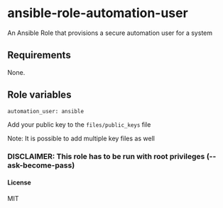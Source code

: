 # ansible-role-automation-user

An Ansible Role that provisions a secure automation user for a system

## Requirements

None.

## Role variables
`automation_user: ansible`

Add your public key to the `files/public_keys` file

Note: It is possible to add multiple key files as well

### DISCLAIMER: This role has to be run with root privileges (--ask-become-pass)

#### License
MIT
